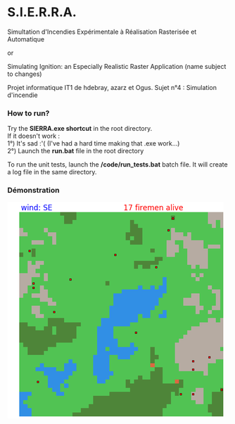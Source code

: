 # S.I.E.R.R.A.
Simultation d'Incendies Expérimentale à Réalisation Rasterisée et Automatique

or

Simulating Ignition: an Especially Realistic Raster Application (name subject to changes)

Projet informatique IT1 de hdebray, azarz et Ogus.
Sujet n°4 : Simulation d'incendie


### How to run?

Try the **SIERRA.exe shortcut** in the root directory.  
If it doesn't work :  
		1°) It's sad :'( (I've had a hard time making that .exe work...)  
		2°) Launch the **run.bat** file in the root directory  

To run the unit tests, launch the **/code/run_tests.bat** batch file. It will create a log file in the same directory.  


### Démonstration

![code/demo.gif](code/demo.gif "Démonstration")
